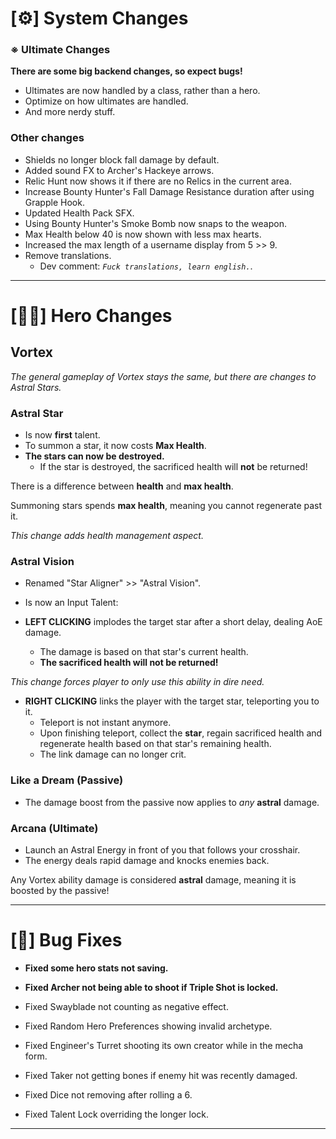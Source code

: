 # [⚙] System Changes

### ※ Ultimate Changes

**There are some big backend changes, so expect bugs!**

* Ultimates are now handled by a class, rather than a hero.
* Optimize on how ultimates are handled.
* And more nerdy stuff.

### Other changes

* Shields no longer block fall damage by default.
* Added sound FX to Archer's Hackeye arrows.
* Relic Hunt now shows it if there are no Relics in the current area.
* Increase Bounty Hunter's Fall Damage Resistance duration after using Grapple Hook.
* Updated Health Pack SFX.
* Using Bounty Hunter's Smoke Bomb now snaps to the weapon.
* Max Health below 40 is now shown with less max hearts.
* Increased the max length of a username display from 5 >> 9.
* Remove translations.
    * Dev comment: *`Fuck translations, learn english.`*.

---

# [🦸‍♀️] Hero Changes

Vortex
---

*The general gameplay of Vortex stays the same, but there are changes to Astral Stars.*

### Astral Star

* Is now **first** talent.
* To summon a star, it now costs **Max Health**.
* **The stars can now be destroyed.**
    * If the star is destroyed, the sacrificed health will **not** be returned!

There is a difference between **health** and **max health**.

Summoning stars spends **max health**, meaning you cannot regenerate past it.

*This change adds health management aspect.*

### Astral Vision

* Renamed "Star Aligner" >> "Astral Vision".
* Is now an Input Talent:


* **LEFT CLICKING** implodes the target star after a short delay, dealing AoE damage.
    * The damage is based on that star's current health.
    * **The sacrificed health will not be returned!**

*This change forces player to only use this ability in dire need.*

* **RIGHT CLICKING** links the player with the target star, teleporting you to it.
    * Teleport is not instant anymore.
    * Upon finishing teleport, collect the **star**, regain sacrificed health and regenerate health based on that
      star's remaining health.
    * The link damage can no longer crit.

### Like a Dream (Passive)

* The damage boost from the passive now applies to *any* **astral** damage.

### Arcana (Ultimate)

* Launch an Astral Energy in front of you that follows your crosshair.
* The energy deals rapid damage and knocks enemies back.

Any Vortex ability damage is considered **astral** damage, meaning it is boosted by the passive!

---

# [🐜] Bug Fixes

* **Fixed some hero stats not saving.**
* **Fixed Archer not being able to shoot if Triple Shot is locked.**

* Fixed Swayblade not counting as negative effect.
* Fixed Random Hero Preferences showing invalid archetype.
* Fixed Engineer's Turret shooting its own creator while in the mecha form.
* Fixed Taker not getting bones if enemy hit was recently damaged.
* Fixed Dice not removing after rolling a 6.
* Fixed Talent Lock overriding the longer lock.

---